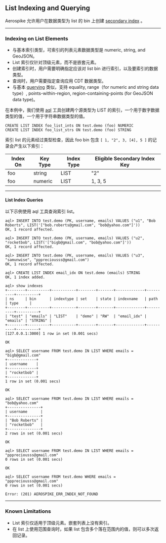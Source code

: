 ## List Indexing and Querying

Aerospike 允许用户在数据类型为 list 的 bin
上创建 [secondary index](https://docs.aerospike.com/docs/guide/query.html#secondary-index-key-data-type) 。

---

### Indexing on List Elements

- 与基本索引类型，可索引的列表元素数据类型是 numeric, string, and GeoJSON。
- List 索引仅针对顶级元素，而不是嵌套元素。
- 创建索引时，用户需要明确指定应该对 list bin 进行索引，以及要索引的数据类型。
- 查询时，用户需要指定查询应用 CDT 数据类型。
- 与基本 [querying](https://docs.aerospike.com/docs/guide/query.html) 类似，支持 equality, range（for numeric and string data
  type）, points-within-region, region-containing-points (for GeoJSON data type)。

在本例中，我们使用 [aql](https://docs.aerospike.com/docs/tools/aql) 工具创建两个源类型为 LIST 的索引，一个用于数字数据类型的值，一个用于字符串数据类型的值。

```
CREATE LIST INDEX foo_list_ints ON test.demo (foo) NUMERIC
CREATE LIST INDEX foo_list_strs ON test.demo (foo) STRING
```

索引 list 的元素经过类型检查，因此 foo bin 包含 `[ 1, "2", 3, [4], 5 ]` 的记录会产生以下索引：

| Index On | Key Type | Index Type | Eligible Secondary Index Key |
| --- | --- | --- | --- |
| foo | string | LIST | "2" |
| foo | numeric | LIST | 1, 3, 5 |

---

#### List Index Queries

以下示例使用 aql 工具查询索引 list。

```
aql> INSERT INTO test.demo (PK, username, emails) VALUES ("u1", "Bob Roberts", LIST('["bob.roberts@gmail.com", "bob@yahoo.com"]'))
OK, 1 record affected.

aql> INSERT INTO test.demo (PK, username, emails) VALUES ("u2", "rocketbob", LIST('["bigb@gmail.com", "bob@yahoo.com"]'))
OK, 1 record affected.

aql> INSERT INTO test.demo (PK, username, emails) VALUES ("u3", "samunwise", "pppreciousss@gmail.com")
OK, 1 record affected.

aql> CREATE LIST INDEX email_idx ON test.demo (emails) STRING
OK, 1 index added.

aql> show indexes
+--------+----------+-----------+--------+-------+-------------+----------+----------+
| ns     | bin      | indextype | set    | state | indexname   | path     | type     |
+--------+----------+-----------+--------+-------+-------------+----------+----------+
| "test" | "emails" | "LIST"    | "demo" | "RW"  | "email_idx" | "emails" | "STRING" |
+--------+----------+-----------+--------+-------+-------------+----------+----------+
[127.0.0.1:3000] 1 row in set (0.001 secs)

OK

aql> SELECT username FROM test.demo IN LIST WHERE emails = "bigb@gmail.com"
+-------------+
| username    |
+-------------+
| "rocketbob" |
+-------------+
1 row in set (0.001 secs)

OK

aql> SELECT username FROM test.demo IN LIST WHERE emails = "bob@yahoo.com"
+---------------+
| username      |
+---------------+
| "Bob Roberts" |
| "rocketbob"   |
+---------------+
2 rows in set (0.001 secs)

OK

aql> SELECT username FROM test.demo IN LIST WHERE emails = "pppreciousss@gmail.com"
0 rows in set (0.001 secs)

OK

aql> SELECT username FROM test.demo WHERE emails = "pppreciousss@gmail.com"
0 rows in set (0.001 secs)

Error: (201) AEROSPIKE_ERR_INDEX_NOT_FOUND
```

---

### Known Limitations

-  List 索引仅适用于顶级元素。嵌套列表上没有索引。
- 在 list 上使用范围查询时，如果 list 包含多个落在范围内的值，则可以多次返回记录。

